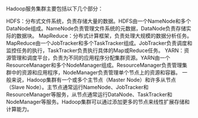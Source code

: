 Hadoop服务集群主要包括以下几个部分：

HDFS：分布式文件系统，负责存储大量的数据。HDFS由一个NameNode和多个DataNode组成。NameNode负责管理文件系统的元数据，DataNode负责存储实际的数据块。
MapReduce：分布式计算框架，负责处理大规模的数据分析任务。MapReduce由一个JobTracker和多个TaskTracker组成。JobTracker负责调度和监控任务的执行，TaskTracker负责执行具体的Map或Reduce任务。
YARN：资源管理和调度平台，负责为不同的应用程序分配集群资源。YARN由一个ResourceManager和多个NodeManager组成。ResourceManager负责管理集群中的资源和应用程序，NodeManager负责管理单个节点上的资源和容器。
一般来说，Hadoop集群有一个或多个主节点（Master Node）和许多从节点（Slave Node）。主节点通常运行NameNode、JobTracker和ResourceManager等服务，从节点通常运行DataNode、TaskTracker和NodeManager等服务。Hadoop集群可以通过添加更多的节点来线性扩展存储和计算能力。